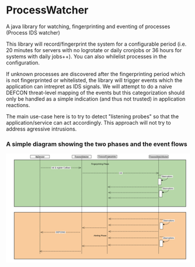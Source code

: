 # ProcessWatcher
A java library for watching, fingerprinting and eventing of processes (Process IDS watcher)

This library will record/fingerprint the system for a configurable period (i.e. 20 minutes for servers with no logrotate or daily cronjobs or 36 hours for systems with daily jobs++). You can also whilelist processes in the configuration.

If unknown processes are discovered after the fingerprinting period which is not fingerprinted or whitelisted, the library will trigger events which the application can intrepret as IDS signals. We will attempt to do a naive DEFCON threat-level mapping of the events but this categorization should only be handled as a simple indication (and thus not trusted) in application reactions.

The main use-case here is to try to detect "listening probes" so that the application/service can act accordingly. This approach will not try to address agressive intrusions.


### A simple diagram showing the two phases and the event flows

![ProcessWatcher event flow](https://raw.githubusercontent.com/Cantara/ProcessWatcher/master/docs/ProcessWatcherPhasesSequences.png)